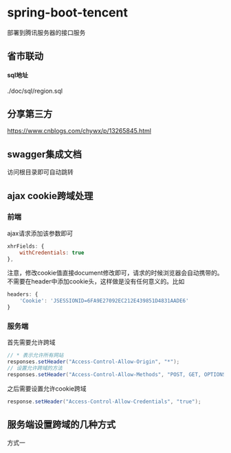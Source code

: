 # spring-boot-tencent
部署到腾讯服务器的接口服务

## 省市联动
#### sql地址
./doc/sql/region.sql


## 分享第三方
https://www.cnblogs.com/chywx/p/13265845.html

## swagger集成文档
访问根目录即可自动跳转


## ajax cookie跨域处理

### 前端
ajax请求添加该参数即可
```js
xhrFields: {
    withCredentials: true
},
```
注意，修改cookie值直接document修改即可，请求的时候浏览器会自动携带的。
不需要在header中添加cookie头，这样做是没有任何意义的。比如
```js
headers: {
    'Cookie': 'JSESSIONID=6FA9E27092EC212E439851D4831AADE6'
}
```


### 服务端
首先需要允许跨域
```java
// * 表示允许所有网站
responses.setHeader("Access-Control-Allow-Origin", "*");
// 设置允许跨域的方法
responses.setHeader("Access-Control-Allow-Methods", "POST, GET, OPTIONS, DELETE");
```
之后需要设置允许cookie跨域
```java
response.setHeader("Access-Control-Allow-Credentials", "true");
```


## 服务端设置跨域的几种方式
方式一
